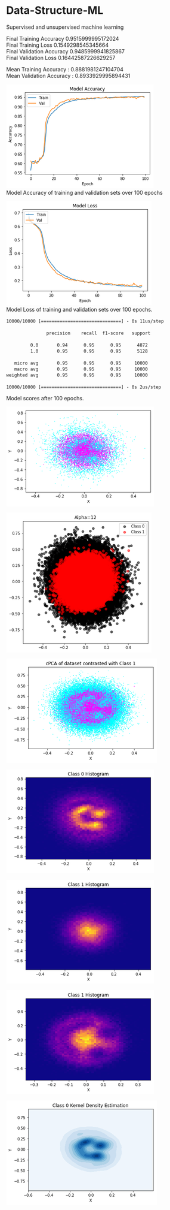 # Data-Structure-ML
Supervised and unsupervised machine learning

Final Training Accuracy 0.9515999995172024  
Final Training Loss 0.1549298545345664  
Final Validation Accuracy 0.9485999941825867  
Final Validation Loss 0.16442587226629257  

Mean Training Accuracy :  0.8881981247104704  
Mean Validation Accuracy :  0.8933929995894431  

![png](Graphs/Train/output_0_1.png)  
Model Accuracy of training and validation sets over 100 epochs

![png](Graphs/Train/output_0_2.png)  
Model Loss of training and validation sets over 100 epochs.  


    10000/10000 [==============================] - 0s 11us/step
    
                   precision    recall  f1-score   support
    
             0.0       0.94      0.95      0.95      4872
             1.0       0.95      0.95      0.95      5128
    
       micro avg       0.95      0.95      0.95     10000
       macro avg       0.95      0.95      0.95     10000
    weighted avg       0.95      0.95      0.95     10000
    
    10000/10000 [==============================] - 0s 2us/step

Model scores after 100 epochs. 
    
![png](Graphs/Train/output_0_4.png)

![png](Graphs/Structure/output_1_0.png)

![png](Graphs/Structure/output_2_0.png)

![png](Graphs/Structure/output_2_1.png)

![png](Graphs/Structure/output_2_2.png)

![png](Graphs/Structure/output_2_3.png)

![png](Graphs/Structure/output_2_4.png)
